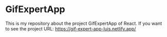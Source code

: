 # GifExpertApp
This is my repository about the project GifExpertApp of React.
If you want to see the project URL: https://gif-expert-app-luis.netlify.app/
